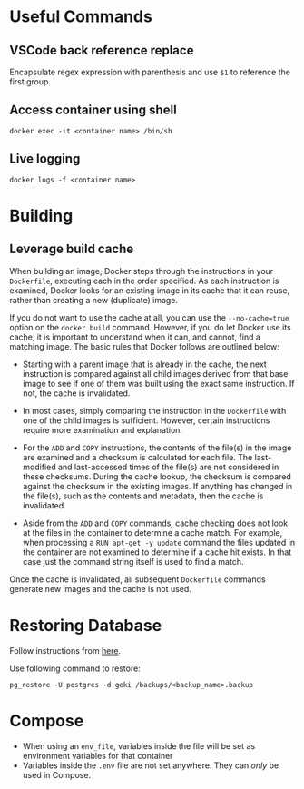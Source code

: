 # Useful Commands

## VSCode back reference replace

Encapsulate regex expression with parenthesis and use `$1` to reference the first group.

## Access container using shell

```
docker exec -it <container name> /bin/sh
```

## Live logging

```
docker logs -f <container name>
```

# Building

## Leverage build cache

When building an image, Docker steps through the instructions in your `Dockerfile`, executing each in the order specified. As each instruction is examined, Docker looks for an existing image in its cache that it can reuse, rather than creating a new (duplicate) image.

If you do not want to use the cache at all, you can use the `--no-cache=true` option on the `docker build` command. However, if you do let Docker use its cache, it is important to understand when it can, and cannot, find a matching image. The basic rules that Docker follows are outlined below:

 - Starting with a parent image that is already in the cache, the next instruction is compared against all child images derived from that base image to see if one of them was built using the exact same instruction. If not, the cache is invalidated.

 - In most cases, simply comparing the instruction in the `Dockerfile` with one of the child images is sufficient. However, certain instructions require more examination and explanation.

 - For the `ADD` and `COPY` instructions, the contents of the file(s) in the image are examined and a checksum is calculated for each file. The last-modified and last-accessed times of the file(s) are not considered in these checksums. During the cache lookup, the checksum is compared against the checksum in the existing images. If anything has changed in the file(s), such as the contents and metadata, then the cache is invalidated.

 - Aside from the `ADD` and `COPY` commands, cache checking does not look at the files in the container to determine a cache match. For example, when processing a `RUN apt-get -y update` command the files updated in the container are not examined to determine if a cache hit exists. In that case just the command string itself is used to find a match.

Once the cache is invalidated, all subsequent `Dockerfile` commands generate new images and the cache is not used.

# Restoring Database

Follow instructions from [here](https://simkimsia.com/how-to-restore-database-dumps-for-postgres-in-docker-container/).

Use following command to restore:

```
pg_restore -U postgres -d geki /backups/<backup_name>.backup
```

# Compose

 - When using an `env_file`, variables inside the file will be set as environment variables for that container
 - Variables inside the `.env` file are not set anywhere. They can *only* be used in Compose.